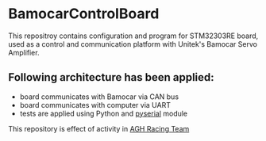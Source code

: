 BamocarControlBoard
===================

This repositroy contains configuration and program for STM32303RE board, 
used as a control and communication platform with Unitek's Bamocar Servo Amplifier.

Following architecture has been applied:
----------------------------------------

* board communicates with Bamocar via CAN bus
* board communicates with computer via UART
* tests are applied using Python and [pyserial](https://pythonhosted.org/pyserial/) module

This repository is effect of activity in [AGH Racing Team](http://www.racing.agh.edu.pl/)

